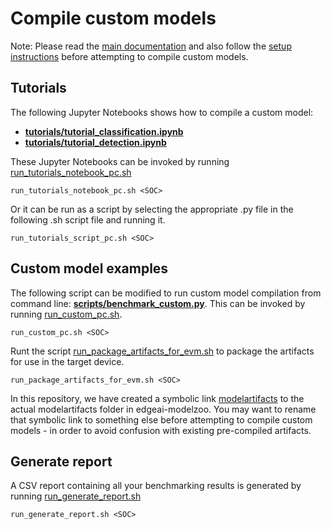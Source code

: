 # Compile custom models
Note: Please read the [main documentation](../README.md) and also follow the [setup instructions](./setup_instructions.md) before attempting to compile custom models.

## Tutorials
The following Jupyter Notebooks shows how to compile a custom model: 
- **[tutorials/tutorial_classification.ipynb](../tutorials/tutorial_classification.ipynb)**
- **[tutorials/tutorial_detection.ipynb](../tutorials/tutorial_detection.ipynb)**

These Jupyter Notebooks can be invoked by running [run_tutorials_notebook_pc.sh](../run_tutorials_notebook_pc.sh)

```
run_tutorials_notebook_pc.sh <SOC>
```

Or it can be run as a script by selecting the appropriate .py file in the following .sh script file and running it.

```
run_tutorials_script_pc.sh <SOC>
```


## Custom model examples
The following script can be modified to run custom model compilation from command line: **[scripts/benchmark_custom.py](../scripts/benchmark_custom.py)**. This can be invoked by running [run_custom_pc.sh](../run_custom_pc.sh).
```
run_custom_pc.sh <SOC>
```

Runt the script [run_package_artifacts_for_evm.sh](../run_package_artifacts_for_evm.sh) to package the artifacts for use in the target device.
```
run_package_artifacts_for_evm.sh <SOC>
```

In this repository, we have created a symbolic link [modelartifacts](../work_dirs/modelartifacts) to the actual modelartifacts folder in edgeai-modelzoo. You may want to rename that symbolic link to something else before attempting to compile custom models - in order to avoid confusion with existing pre-compiled artifacts.


## Generate report
A CSV report containing all your benchmarking results is generated by running [run_generate_report.sh](../run_generate_report.sh)
```
run_generate_report.sh <SOC>
```
